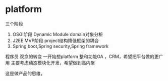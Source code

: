 # platform
三个阶段 
1. OSGI阶段  Dynamic Module   domain对象分析 
2. J2EE MVP阶段 project结构降低框架的耦合 
3. Spring boot,Spring security,Spring framework


程序员 观念的转变
一开始想platform 整和功能OA ，CRM，希望把平台做的更广用
主要考虑动态模块化开发，希望做到高内聚

这是做产品的思维，
